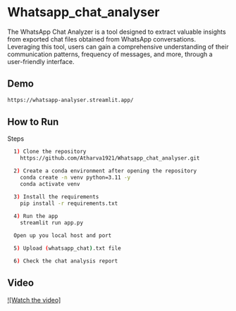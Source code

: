 
# Whatsapp_chat_analyser


The WhatsApp Chat Analyzer is a tool designed to extract valuable insights from exported chat files obtained from WhatsApp conversations. Leveraging this tool, users can gain a comprehensive understanding of their communication patterns, frequency of messages, and more, through a user-friendly interface.

## Demo

```bash
https://whatsapp-analyser.streamlit.app/
```


## How to Run

Steps

```bash
  1) Clone the repository
    https://github.com/Atharva1921/Whatsapp_chat_analyser.git 

  2) Create a conda environment after opening the repository
    conda create -n venv python=3.11 -y
    conda activate venv

  3) Install the requirements
    pip install -r requirements.txt
  
  4) Run the app
    streamlit run app.py

  Open up you local host and port

  5) Upload (whatsapp_chat).txt file 

  6) Check the chat analysis report
```
    
## Video

[![Watch the video]](https://youtu.be/QZ5Z78_rAsE)